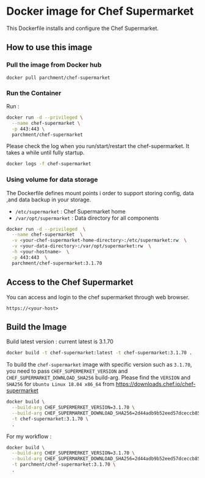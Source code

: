 Docker image for Chef Supermarket
=================================

This Dockerfile installs and configure the Chef Supermarket.


## How to use this image

### Pull the image from Docker hub

```
docker pull parchment/chef-supermarket
```

### Run the Container

Run :
```bash
docker run -d --privileged \
  --name chef-supermarket \
  -p 443:443 \
  parchment/chef-supermarket
```

Please check the log when you run/start/restart the chef-supermarket. It takes a while until fully startup.
```bash
docker logs -f chef-supermarket
```

### Using volume for data storage
The Dockerfile defines mount points i order to support storing config, data ,and data backup in your storage.

* `/etc/supermarket` : Chef Supermarket home
* `/var/opt/supermarket` : Data directory for all components


```bash
docker run -d --privileged  \
  --name chef-supermarket  \
  -v <your-chef-supermarket-home-directory>:/etc/supermarket:rw  \
  -v <your-data-directory>:/var/opt/supermarket:rw  \
  -h <your-hostname>  \
  -p 443:443  \
  parchment/chef-supermarket:3.1.70
```

## Access to the Chef Supermarket

You can access and login to the chef supermarket through web browser.
```
https://<your-host>
```


## Build the Image

Build latest version : current latest is 3.1.70
```bash
docker build -t chef-supermarket:latest -t chef-supermarket:3.1.70 .
```

To build the `chef-supermarket` image with specific version such as `3.1.70`, you need to pass `CHEF_SUPERMERKET_VERSION` and `CHEF_SUPERMARKET_DOWNLOAD_SHA256` build-arg.
Please find the `VERSION` and `SHA256` for `Ubuntu Linux 18.04 x86_64` from <https://downloads.chef.io/chef-supermarket>

```bash
docker build \
  --build-arg CHEF_SUPERMERKET_VERSION=3.1.70 \
  --build-arg CHEF_SUPERMARKET_DOWNLOAD_SHA256=2d44adb9b52eed57dceccb852a228af35004ca63752a9ff3a961cb3282949153 \
  -t chef-supermarket:3.1.70 \
  .
```

For my workflow :
```bash
docker build \
  --build-arg CHEF_SUPERMERKET_VERSION=3.1.70 \
  --build-arg CHEF_SUPERMARKET_DOWNLOAD_SHA256=2d44adb9b52eed57dceccb852a228af35004ca63752a9ff3a961cb3282949153 \
  -t parchment/chef-supermarket:3.1.70 \
  .
```

